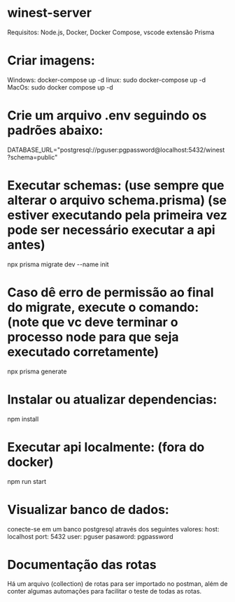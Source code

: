 # winest-server

Requisitos: Node.js, Docker, Docker Compose, vscode extensão Prisma

# Criar imagens:

Windows: docker-compose up -d
linux: sudo docker-compose up -d
MacOs: sudo docker compose up -d

# Crie um arquivo .env seguindo os padrões abaixo:

DATABASE_URL="postgresql://pguser:pgpassword@localhost:5432/winest?schema=public"

# Executar schemas: (use sempre que alterar o arquivo schema.prisma) (se estiver executando pela primeira vez pode ser necessário executar a api antes)

npx prisma migrate dev --name init

# Caso dê erro de permissão ao final do migrate, execute o comando: (note que vc deve terminar o processo node para que seja executado corretamente)

npx prisma generate

# Instalar ou atualizar dependencias:

npm install

# Executar api localmente: (fora do docker)

npm run start

# Visualizar banco de dados:

conecte-se em um banco postgresql através dos seguintes valores:
host: localhost
port: 5432
user: pguser
pasaword: pgpassword

# Documentação das rotas

Há um arquivo (collection) de rotas para ser importado no postman, além de conter algumas automações para facilitar o teste de todas as rotas.
